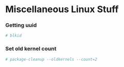 # Miscellaneous Linux Stuff

###  Getting uuid

```bash
# blkid
```

### Set old kernel count 

```bash
# package-cleanup --oldkernels --count=2
```